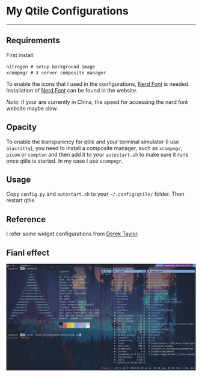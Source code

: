 # My Qtile Configurations
----------
## Requirements
First install:
```
nitrogen # setup background image
xcompmgr # X server composite manager
```

To enable the icons that I used in the configurations, [Nerd Font](https://www.nerdfonts.com/) is needed. Installation of [Nerd Font](https://www.nerdfonts.com/) can be found in the website.

*Note*: if your are currently in China, the speed for accessing the nerd font website maybe slow.

## Opacity
To enable the transparency for qtile and your terminal simulator (I use ```alacritty```), you need to install a composite manager, such as ```xcompmgr```, ```picom``` or ```compton``` and then add it to your ```autostart.sh``` to make sure it runs once qtile is started. In my case I use ```xcompmgr```.

## Usage
Copy ```config.py``` and ```autostart.sh``` to your ```~/.config/qtile/``` folder. Then restart qtile.

## Reference
I refer some widget configurations from [Derek Taylor](https://gitlab.com/dwt1/dotfiles/-/blob/master/.config/qtile/config.py).

## Fianl effect

![my-qtile](./img/qtile.png)
